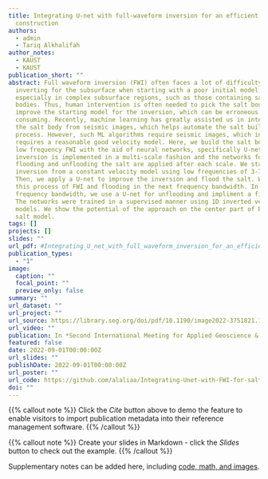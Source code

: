 ```yaml
---
title: Integrating U-net with full-waveform inversion for an efficient salt body
  construction
authors:
  - admin
  - Tariq Alkhalifah
author_notes:
  - KAUST
  - KAUST
publication_short: ""
abstract: Full waveform inversion (FWI) often faces a lot of difficulty
  inverting for the subsurface when starting with a poor initial model,
  especially in complex subsurface regions, such as those containing salt
  bodies. Thus, human intervention is often needed to pick the salt boundary and
  improve the starting model for the inversion, which can be erroneous and time
  consuming. Recently, machine learning has greatly assisted us in interpreting
  the salt body from seismic images, which helps automate the salt building
  process. However, such ML algorithms require seismic images, which in turn
  requires a reasonable good velocity model. Here, we build the salt body using
  low frequency FWI with the aid of neural networks, specifically U-net. The
  inversion is implemented in a multi-scale fashion and the networks for
  flooding and unflooding the salt are applied after each scale. We start the
  inversion from a constant velocity model using low frequencies of 3-7 Hz.
  Then, we apply a U-net to improve the inversion and flood the salt. We repeat
  this process of FWI and flooding in the next frequency bandwidth. In the last
  frequency bandwidth, we use a U-net for unflooding and impliment a final FWI.
  The networks were trained in a supervised manner using 1D inverted velocity
  models. We show the potential of the approach on the center part of BP 2004
  salt model.
tags: []
projects: []
slides: ""
url_pdf: #Integrating_U_net_with_full_waveform_inversion_for_an_efficient_salt_body_building.pdf
publication_types:
  - "1"
image:
  caption: ""
  focal_point: ""
  preview_only: false
summary: ""
url_dataset: ""
url_project: ""
url_source: https://library.seg.org/doi/pdf/10.1190/image2022-3751821.1
url_video: ""
publication: In *Second International Meeting for Applied Geoscience & Energy*
featured: false
date: 2022-09-01T00:00:00Z
url_slides: ""
publishDate: 2022-09-01T00:00:00Z
url_poster: ""
url_code: https://github.com/alaliaa/Integrating-Unet-with-FWI-for-salt
doi: ""
---
```


{{% callout note %}}
Click the _Cite_ button above to demo the feature to enable visitors to import publication metadata into their reference management software.
{{% /callout %}}

{{% callout note %}}
Create your slides in Markdown - click the _Slides_ button to check out the example.
{{% /callout %}}

Supplementary notes can be added here, including [code, math, and images](https://wowchemy.com/docs/writing-markdown-latex/).
